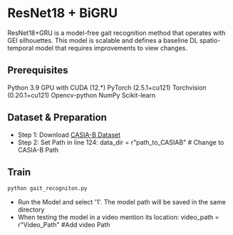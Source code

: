 # ResNet18 + BiGRU
ResNet18+GRU is a model-free gait recognition method that operates with GEI silhouettes. This model is scalable and defines a baseline DL spatio-temporal model that requires improvements to view changes.

## Prerequisites
Python 3.9
GPU with CUDA (12.*)
PyTorch (2.5.1+cu121)
Torchvision (0.20.1+cu121)
Opencv-python 
NumPy 
Scikit-learn 

## Dataset & Preparation
- Step 1: Download [CASIA-B Dataset](http://www.cbsr.ia.ac.cn/english/Gait%20Databases.asp)
- Step 2: Set Path in line 124: data_dir = r"path_to_CASIAB" # Change to CASIA-B Path

## Train
```bash
python gait_recogniton.py
```
- Run the Model and select '1'. The model path will be saved in the same directory
- When testing the model in a video mention its location: video_path = r"Video_Path"  #Add video Path
